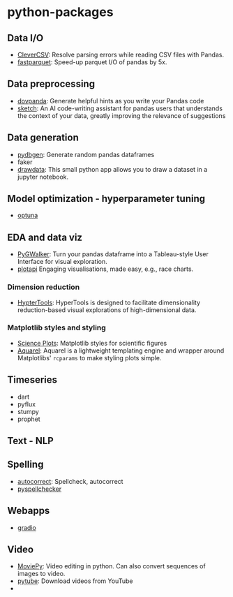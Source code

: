 # python-packages

## Data I/O
* [CleverCSV](https://github.com/alan-turing-institute/CleverCSV): Resolve parsing errors while reading CSV files with Pandas.
* [fastparquet](https://github.com/dask/fastparquet): Speed-up parquet I/O of pandas by 5x.

## Data preprocessing
* [dovpanda](https://github.com/dovpanda-dev/dovpanda): Generate helpful hints as you write your Pandas code
* [sketch](https://github.com/approximatelabs/sketch): An AI code-writing assistant for pandas users that understands the context of your data, greatly improving the relevance of suggestions


## Data generation
* [pydbgen](https://github.com/tirthajyoti/pydbgen): Generate random pandas dataframes
* faker 
* [drawdata](https://github.com/koaning/drawdata): This small python app allows you to draw a dataset in a jupyter notebook.


## Model optimization - hyperparameter tuning
* [optuna](https://github.com/optuna/optuna)


## EDA and data viz
* [PyGWalker](https://github.com/Kanaries/pygwalker): Turn your pandas dataframe into a Tableau-style User Interface for visual exploration.
* [plotapi](https://github.com/shahinrostami/plotapi) Engaging visualisations, made easy, e.g., race charts. 


### Dimension reduction
* [HypterTools](https://github.com/ContextLab/hypertools): HyperTools is designed to facilitate dimensionality reduction-based visual explorations of high-dimensional data.

### Matplotlib styles and styling
* [Science Plots](https://github.com/garrettj403/SciencePlots): Matplotlib styles for scientific figures
* [Aquarel](https://github.com/lgienapp/aquarel): Aquarel is a lightweight templating engine and wrapper around Matplotlibs' `rcparams` to make styling plots simple. 



## Timeseries 
* dart
* pyflux
* stumpy
* prophet

## Text - NLP

## Spelling
* [autocorrect](https://github.com/filyp/autocorrect): Spellcheck, autocorrect
* [pyspellchecker](https://github.com/barrust/pyspellchecker)

## Webapps
* [gradio](https://github.com/gradio-app/gradio)

## Video
* [MoviePy](https://github.com/Zulko/moviepy): Video editing in python. Can also convert sequences of images to video.
* [pytube](https://github.com/pytube/pytube): Download videos from YouTube
* 
